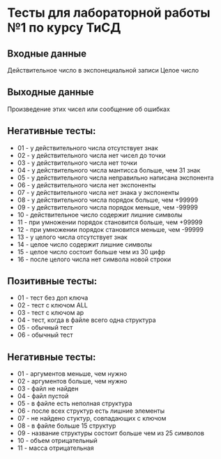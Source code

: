 # Тесты для лабораторной работы №1 по курсу ТиСД

## Входные данные
Действительное число в экспонециальной записи
Целое число

## Выходные данные
Произведение этих чисел или сообщение об ошибках 

## Негативные тесты:
- 01 - у действительного числа отсутствует знак
- 02 - у действительного числа нет чисел до точки
- 03 - у действительного числа нет точки
- 04 - у действительного числа мантисса больше, чем 31 знак
- 05 - у действительного числа неправильно написана экспонента
- 06 - у действительного числа нет экспоненты
- 07 - у действительного числа нет знака у экспоненты
- 08 - у действительного числа порядок больше, чем +99999
- 09 - у действительного числа порядок меньше, чем -99999
- 10 - действительное число содержит лишние символы
- 11 - при умножении порядок становится больше, чем +99999
- 12 - при умножении порядок становится меньше, чем -99999
- 13 - у целого числа отсутствует знак
- 14 - целое число содержит лишние символы
- 15 - целое число состоит больше чем из 30 цифр
- 16 - после целого числа нет символа новой строки
 
 

## Позитивные тесты:
- 01 - тест без доп ключа
- 02 - тест с ключом ALL
- 03 - тест с ключом ap
- 04 - тест, когда в файле всего одна структура
- 05 - обычный тест
- 06 - обычный тест


## Негативные тесты:

- 01 - аргументов меньше, чем нужно
- 02 - аргументов больше, чем нужно
- 03 - файл не найден 
- 04 - файл пустой
- 05 - в файле есть неполная структура
- 06 - после всех структур есть лишние элементы
- 07 - не найдено стуктур, совпадающих с ключом 
- 08 - в файле больше 15 структур
- 09 - название структуры состоит больше чем из 25 символов
- 10 - объем отрицательный
- 11 - масса отрицательная
